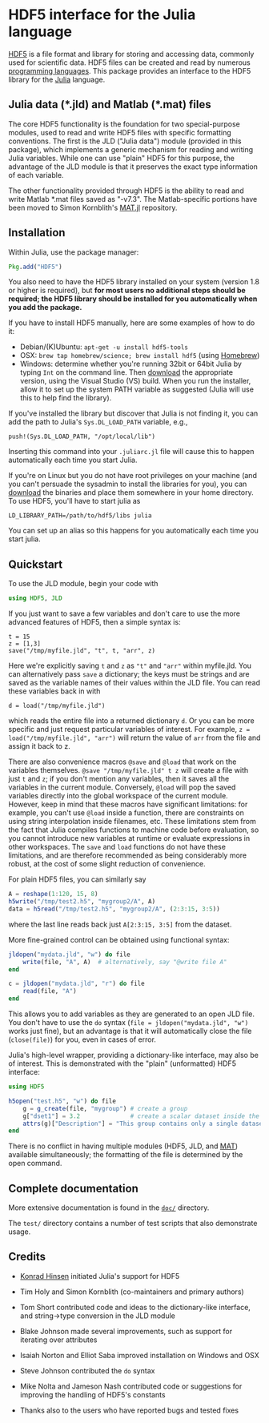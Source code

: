 # HDF5 interface for the Julia language

[HDF5][HDF5] is a file format and library for storing and accessing
data, commonly used for scientific data. HDF5 files can be created and
read by numerous [programming
languages](http://www.hdfgroup.org/tools5desc.html).  This package
provides an interface to the HDF5 library for the
[Julia][Julia] language.

## Julia data (\*.jld) and Matlab (\*.mat) files

The core HDF5 functionality is the foundation for two special-purpose
modules, used to read and write HDF5 files with specific formatting
conventions. The first is the JLD ("Julia data") module (provided in
this package), which implements a generic mechanism for reading and
writing Julia variables. While one can use "plain" HDF5 for this
purpose, the advantage of the JLD module is that it preserves the
exact type information of each variable.

The other functionality provided through HDF5 is the ability to read
and write Matlab \*.mat files saved as "-v7.3". The Matlab-specific
portions have been moved to Simon Kornblith's
[MAT.jl](https://github.com/simonster/MAT.jl) repository.

## Installation

Within Julia, use the package manager:
```julia
Pkg.add("HDF5")
```

You also need to have the HDF5 library installed on your
system (version 1.8 or higher is required), but **for most users
no additional steps should be required; the HDF5 library should be
installed for you automatically when you add the package.**

If you have to install HDF5 manually, here are some examples of
how to do it:

- Debian/(K)Ubuntu: `apt-get -u install hdf5-tools`
- OSX: `brew tap homebrew/science; brew install hdf5` (using [Homebrew](http://brew.sh))
- Windows: determine whether you're running 32bit or 64bit Julia by
  typing `Int` on the command line. Then
  [download](http://www.hdfgroup.org/HDF5/release/obtain5.html) the
  appropriate version, using the Visual Studio (VS) build. When you
  run the installer, allow it to set up the system PATH variable as
  suggested (Julia will use this to help find the library).

If you've installed the library but discover that Julia is not finding
it, you can add the path to Julia's `Sys.DL_LOAD_PATH` variable, e.g.,
```
push!(Sys.DL_LOAD_PATH, "/opt/local/lib")
```
Inserting this command into your `.juliarc.jl` file will cause this to
happen automatically each time you start Julia.

If you're on Linux but you do not have root privileges on your machine (and
you can't persuade the sysadmin to install the libraries for you), you can [download](http://www.hdfgroup.org/HDF5/release/obtain5.html) the
binaries and place them somewhere in your home directory. To use HDF5,
you'll have to start julia as
```
LD_LIBRARY_PATH=/path/to/hdf5/libs julia
```
You can set up an alias so this happens for you automatically each time
you start julia.

## Quickstart

To use the JLD module, begin your code with

```julia
using HDF5, JLD
```

If you just want to save a few variables and don't care to use the more
advanced features of HDF5, then a simple syntax is:

```
t = 15
z = [1,3]
save("/tmp/myfile.jld", "t", t, "arr", z)
```
Here we're explicitly saving `t` and `z` as `"t"` and `"arr"` within
myfile.jld. You can alternatively pass `save` a dictionary; the keys must be
strings and are saved as the variable names of their values within the JLD
file. You can read these variables back in with
```
d = load("/tmp/myfile.jld")
```
which reads the entire file into a returned dictionary `d`. Or you can be more
specific and just request particular variables of interest. For example, `z =
load("/tmp/myfile.jld", "arr")` will return the value of `arr` from the file
and assign it back to z.

There are also convenience macros `@save` and `@load` that work on the
variables themselves. `@save "/tmp/myfile.jld" t z` will create a file with
just `t` and `z`; if you don't mention any variables, then it saves all the
variables in the current module. Conversely, `@load` will pop the saved
variables directly into the global workspace of the current module.
However, keep in mind that these macros have significant limitations: for example,
you can't use `@load` inside a function, there are constraints on using string
interpolation inside filenames, etc. These limitations stem
from the fact that Julia compiles functions to machine code before evaluation,
so you cannot introduce new variables at runtime or evaluate expressions
in other workspaces.
The `save` and `load` functions do not have these limitations, and are therefore
recommended as being considerably more robust, at the cost of some slight
reduction of convenience.

For plain HDF5 files, you can similarly say
```julia
A = reshape(1:120, 15, 8)
h5write("/tmp/test2.h5", "mygroup2/A", A)
data = h5read("/tmp/test2.h5", "mygroup2/A", (2:3:15, 3:5))
```
where the last line reads back just `A[2:3:15, 3:5]` from the dataset.

More fine-grained control can be obtained using functional syntax:

```julia
jldopen("mydata.jld", "w") do file
    write(file, "A", A)  # alternatively, say "@write file A"
end

c = jldopen("mydata.jld", "r") do file
    read(file, "A")
end
```
This allows you to add variables as they are generated to an open JLD file.
You don't have to use the `do` syntax (`file = jldopen("mydata.jld", "w")` works
just fine), but an advantage is that it will automatically close the file (`close(file)`)
for you, even in cases of error.

Julia's high-level wrapper, providing a dictionary-like interface, may
also be of interest. This is demonstrated with the "plain" (unformatted)
HDF5 interface:

```julia
using HDF5

h5open("test.h5", "w") do file
    g = g_create(file, "mygroup") # create a group
    g["dset1"] = 3.2              # create a scalar dataset inside the group
    attrs(g)["Description"] = "This group contains only a single dataset" # an attribute
end
```

There is no conflict in having multiple modules (HDF5, JLD, and
[MAT](https://github.com/simonster/MAT.jl)) available simultaneously;
the formatting of the file is determined by the open command.

## Complete documentation

More extensive documentation is found in the [`doc/`](doc/) directory.

The `test/` directory contains a number of test scripts that also
demonstrate usage.

## Credits

- [Konrad Hinsen](https://github.com/khinsen/julia_hdf5) initiated
  Julia's support for HDF5

- Tim Holy and Simon Kornblith (co-maintainers and primary authors)

- Tom Short contributed code and ideas to the dictionary-like
  interface, and string->type conversion in the JLD module

- Blake Johnson made several improvements, such as support for
  iterating over attributes

- Isaiah Norton and Elliot Saba improved installation on Windows and OSX

- Steve Johnson contributed the `do` syntax

- Mike Nolta and Jameson Nash contributed code or suggestions for
  improving the handling of HDF5's constants

- Thanks also to the users who have reported bugs and tested fixes


[Julia]: http://julialang.org "Julia"
[HDF5]: http://www.hdfgroup.org/HDF5/ "HDF5"
